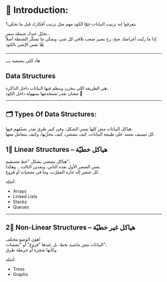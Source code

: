 # 🧠 Introduction:

بتعرفوا إنه ترتيب البيانات جوّا الكود مهم متل ترتيب أفكارك قبل ما تحكي؟

تخيّل عندك شنطة سفر…  
إذا ما رتّبت أغراضك صح، رح يصير صعب تلاقي كل شي، ويمكن ما تسكّر الشنطة أصلاً  
نفس الإشي بالكود 💻

---

هاد اللي بنسميه بـــ  
## **Data Structures**

هي الطريقة اللي بنخزن وننظم فيها البيانات داخل الذاكرة،  
مشان نقدر نستخدمها بسهولة داخل الكود 🚀

---

## 🗂️ Types Of Data Structures:
هياكل البيانات مش كلها نفس الشكل، وفي كتير طرق نقدر نصنّفهم فيها.  
كل تصنيف بعتمد على طبيعة البيانات، كيف بتمشي، كيف بنخزّنها، وكيف بنتعامل معها.

## 1🔹 Linear Structures – هياكل خطيّة

هياكل بتمشي بشكل "خط مستقيم"،  
يعني العنصر الأول بعده الثاني، وبعدين الثالث... وهكذا.  
كل عنصر إله جاره المقرّب، وما في تشعبات أو فروع.

أمثلة:
- Arrays
- Linked Lists
- Stacks
- Queues

---

## 2🔹 Non-Linear Structures – هياكل غير خطيّة

هون الوضع مختلف!  
البيانات مش ماشية بخط، بل عندها "فروع" أو "تشعبات"،  
وكأنها شجرة أو خريطة طرق.

أمثلة:
- Trees
- Graphs
